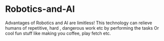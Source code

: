 # Robotics-and-AI
Advantages of Robotics and AI are limitless! This technology can relieve humans of repetitive, hard , dangerous work etc by performing the tasks Or cool fun stuff like making you coffee, play fetch etc. 
